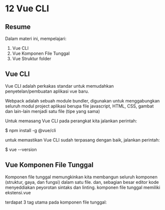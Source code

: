 <h1>12 Vue CLI</h1>

<h2>Resume</h2>
Dalam materi ini, mempelajari:
<ol>
  <li> Vue CLI</li>
  <li> Vue Komponen File Tunggal</li>
  <li> Vue Struktur folder</li>
</ol>

<h2>Vue CLI</h2>
Vue CLI adalah perkakas standar untuk memudahkan penyetelan/pembuatan aplikasi vue baru.

Webpack adalah sebuah module bundler, digunakan untuk menggabungkan seluruh modul project aplikasi berupa file javascript, HTML, CSS, gambat dan lain-lain menjadi satu file (tipe yang sama)

<p>Untuk memasang Vue CLI pada perangkat kita jalankan perintah:</p>
<p>$ npm install -g @vue/cli</p>
<p>untuk memastikan Vue CLI sudah terpasang dengan baik, jalankan perintah:</p>
$ vue --version

<h2>Vue Komponen File Tunggal</h2>
Komponen file tunggal memungkinkan kita membangun seluruh komponen (struktur, gaya, dan fungsi) dalam satu file. dan, sebagian besar editor kode menyeddiakan peyorotan sintaks dan linting. komponen file tunggal memiliki ekstensi.vue

terdapat 3 tag utama pada komponen file tunggal:
<temlate>
<script>
<style>

<h2>Vue Struktur Folder</h2>
1. Default/bawaan
2. Assets
3. Components
4. Router
5. Store
6. View
7. Test
